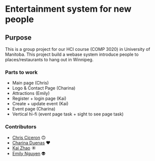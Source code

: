 # **Entertainment system for new people**
## Purpose
This is a group project for our HCI course (COMP 3020) in University of Manitoba. This project build a webase system introduce people to places/restaurants to hang out in Winnipeg.

### Parts to work
* Main page (Chris)
* Logo & Contact Page (Charina) 
* Attractions (Emily)
* Register + login page (Kai)
* Create + update event (Kai)
* Event page (Charina)
* Vertical hi-fi (event page task + sight to see page task)

### Contributors
* [Chris Ciceron](https://github.com/chrisciceron) 🙃
* [Charina Duenas](https://github.com/pandorasjuicebox) ♥️
* [Kai Zhao](https://github.com/TwoThreeTree) ☀️
* [Emily Nguyen](https://github.com/emily0906) 👽
